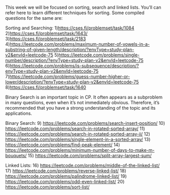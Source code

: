 This week we will be focused on sorting, search and linked lists. You’ll can refer here to learn different techniques for sorting. Some compiled questions for the same are:


Sorting and Searching:
1)https://cses.fi/problemset/task/1084
2)https://cses.fi/problemset/task/1643/ 
3)https://cses.fi/problemset/task/2183
4)https://leetcode.com/problems/maximum-number-of-vowels-in-a-substring-of-given-length/description/?envType=study-plan-v2&envId=leetcode-75
5)https://leetcode.com/problems/single-number/description/?envType=study-plan-v2&envId=leetcode-75
6)https://leetcode.com/problems/is-subsequence/description/?envType=study-plan-v2&envId=leetcode-75
7)https://leetcode.com/problems/guess-number-higher-or-lower/description/?envType=study-plan-v2&envId=leetcode-75
8)https://cses.fi/problemset/task/1640

Binary Search is an important topic in CP. It often appears as a subproblem in many questions, even when it’s not immediately obvious. Therefore, it’s recommended that you have a strong understanding of the topic and its applications.

Binary Search:
9) https://leetcode.com/problems/search-insert-position/
10) https://leetcode.com/problems/search-in-rotated-sorted-array/
11) https://leetcode.com/problems/search-in-rotated-sorted-array-ii/
12) https://leetcode.com/problems/single-element-in-a-sorted-array/
13) https://leetcode.com/problems/find-peak-element/
14) https://leetcode.com/problems/minimum-number-of-days-to-make-m-bouquets/
15) https://leetcode.com/problems/split-array-largest-sum/

Linked Lists:
16) https://leetcode.com/problems/middle-of-the-linked-list/
17) https://leetcode.com/problems/reverse-linked-list/
18) https://leetcode.com/problems/palindrome-linked-list/
19) https://leetcode.com/problems/odd-even-linked-list/
20) https://leetcode.com/problems/sort-list/
